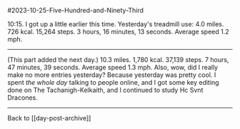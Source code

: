 #2023-10-25-Five-Hundred-and-Ninety-Third

10:15.  I got up a little earlier this time.  Yesterday's treadmill use:  4.0 miles.  726 kcal.  15,264 steps.  3 hours, 16 minutes, 13 seconds.  Average speed 1.2 mph.

---
(This part added the next day.)  10.3 miles.  1,780 kcal.  37,139 steps.  7 hours, 47 minutes, 39 seconds.  Average speed 1.3 mph.  Also, wow, did I really make no more entries yesterday?  Because yesterday was pretty cool.  I spent *the whole day* talking to people online, and I got some key editing done on The Tachanigh-Kelkaith, and I continued to study Hc Svnt Dracones.

---
Back to [[day-post-archive]]